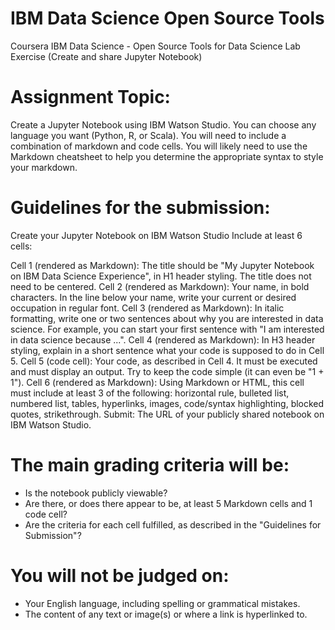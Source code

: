 # IBM Data Science Open Source Tools
Coursera IBM Data Science - Open Source Tools for Data Science Lab Exercise (Create and share Jupyter Notebook)

# Assignment Topic:
Create a Jupyter Notebook using IBM Watson Studio. You can choose any language you want (Python, R, or Scala). You will need to include a combination of markdown and code cells. You will likely need to use the Markdown cheatsheet to help you determine the appropriate syntax to style your markdown.

# Guidelines for the submission:
Create your Jupyter Notebook on IBM Watson Studio Include at least 6 cells:

Cell 1 (rendered as Markdown): The title should be "My Jupyter Notebook on IBM Data Science Experience", in H1 header styling. The title does not need to be centered.
Cell 2 (rendered as Markdown): Your name, in bold characters. In the line below your name, write your current or desired occupation in regular font.
Cell 3 (rendered as Markdown): In italic formatting, write one or two sentences about why you are interested in data science. For example, you can start your first sentence with "I am interested in data science because ...".
Cell 4 (rendered as Markdown): In H3 header styling, explain in a short sentence what your code is supposed to do in Cell 5.
Cell 5 (code cell): Your code, as described in Cell 4. It must be executed and must display an output. Try to keep the code simple (it can even be "1 + 1").
Cell 6 (rendered as Markdown): Using Markdown or HTML, this cell must include at least 3 of the following: horizontal rule, bulleted list, numbered list, tables, hyperlinks, images, code/syntax highlighting, blocked quotes, strikethrough. Submit:
The URL of your publicly shared notebook on IBM Watson Studio.

# The main grading criteria will be:
- Is the notebook publicly viewable?
- Are there, or does there appear to be, at least 5 Markdown cells and 1 code cell?
- Are the criteria for each cell fulfilled, as described in the "Guidelines for Submission"?

# You will not be judged on:
- Your English language, including spelling or grammatical mistakes.
- The content of any text or image(s) or where a link is hyperlinked to.
